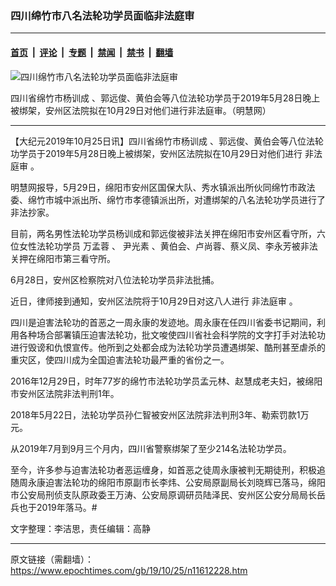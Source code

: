 ### 四川绵竹市八名法轮功学员面临非法庭审

---

#### [首页](../../../..?n11612228) &nbsp;|&nbsp; [评论](../../../../../epoch-comment?n11612228) &nbsp;|&nbsp; [专题](../../../../../epoch-special?n11612228) &nbsp;|&nbsp; [禁闻](../../../../../epoch-news?n11612228) &nbsp;|&nbsp; [禁书](../../../../../books?n11612228) &nbsp;|&nbsp; [翻墙](https://github.com/gfw-breaker/nogfw/blob/master/README.md?n11612228)


<div><img alt="四川绵竹市八名法轮功学员面临非法庭审" class="attachment-djy_600_400 size-djy_600_400 wp-post-image" src="https://i.epochtimes.com/assets/uploads/2019/10/201910266-600x400.jpg"/>
<div class="caption">
 <p>
  四川省绵竹市杨训成 、郭远俊、黄伯会等八位法轮功学员于2019年5月28日晚上被绑架，安州区法院拟在10月29日对他们进行非法庭审。（明慧网）
 </p>
</div></div><hr/><div class="post_content" id="artbody" itemprop="articleBody">
 <!-- article content begin -->
 <p>
  【大纪元2019年10月25日讯】四川省绵竹市杨训成 、郭远俊、黄伯会等八位法轮功学员于2019年5月28日晚上被绑架，安州区法院拟在10月29日对他们进行
  <ok href="https://www.epochtimes.com/gb/tag/%E9%9D%9E%E6%B3%95%E5%BA%AD%E5%AE%A1.html">
   非法庭审
  </ok>
  。
 </p>
 <p>
  明慧网报导，5月29日，绵阳市安州区国保大队、秀水镇派出所伙同绵竹市政法委、绵竹市城中派出所、绵竹市孝德镇派出所，对遭绑架的八名法轮功学员进行了非法抄家。
 </p>
 <p>
  目前，两名男性法轮功学员杨训成和郭远俊被非法关押在绵阳市安州区看守所，六位女性法轮功学员
  <ok href="https://www.epochtimes.com/gb/tag/%E4%B8%87%E5%AD%9F%E8%93%89.html">
   万孟蓉
  </ok>
  、
  <ok href="https://www.epochtimes.com/gb/tag/%E5%B0%B9%E5%85%89%E7%B4%A0.html">
   尹光素
  </ok>
  、黄伯会、卢尚蓉、蔡义凤、李永芳被非法关押在绵阳市第三看守所。
 </p>
 <p>
  6月28日，安州区检察院对八位法轮功学员非法批捕。
 </p>
 <p>
  近日，律师接到通知，安州区法院将于10月29日对这八人进行
  <ok href="https://www.epochtimes.com/gb/tag/%E9%9D%9E%E6%B3%95%E5%BA%AD%E5%AE%A1.html">
   非法庭审
  </ok>
  。
 </p>
 <p>
  四川是迫害法轮功的首恶之一周永康的发迹地。周永康在任四川省委书记期间，利用各种场合部署镇压迫害法轮功，批文唆使四川省社会科学院的文字打手对法轮功进行毁谤和仇恨宣传。他所到之处都会成为法轮功学员遭遇绑架、酷刑甚至虐杀的重灾区，使四川成为全国迫害法轮功最严重的省份之一。
 </p>
 <p>
  2016年12月29日，时年77岁的绵竹市法轮功学员孟元林、赵慧成老夫妇，被绵阳市安州区法院非法判刑1年。
 </p>
 <p>
  2018年5月22日，法轮功学员孙仁智被安州区法院非法判刑3年、勒索罚款1万元。
 </p>
 <p>
  从2019年7月到9月三个月内，四川省警察绑架了至少214名法轮功学员。
 </p>
 <p>
  至今，许多参与迫害法轮功者恶运缠身，如首恶之徒周永康被判无期徒刑，积极追随周永康迫害法轮功的绵阳市原副市长李炜、公安局原副局长刘晓辉已落马，绵阳市公安局刑侦支队原政委王万涛、公安局原调研员陆泽民、安州区公安分局局长岳兵也于2019年落马。#
 </p>
 <p>
  文字整理：李洁思，责任编辑：高静
 </p>
 <!-- article content end -->
 <div id="below_article_ad">
 </div>
</div>


---

原文链接（需翻墙）：https://www.epochtimes.com/gb/19/10/25/n11612228.htm